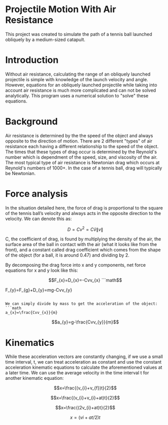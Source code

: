 # Projectile Motion With Air Resistance
This project was created to simulate the path of a tennis ball launched obliquely by a medium-sized catapult.

# Introduction

Without air resistance, calculating the range of an obliquely launched projectile is simple with knowledge of the launch velocity and angle.  However, equations for an obliquely launched projectile while taking into account air resistance is much more complicated and can not be solved analytically.  This program uses a numerical solution to "solve" these equations.


# Background
Air resistance is determined by the the speed of the object and always opposite to the direction of motion.  There are 2 different "types" of air resistance each having a different relationship to the speed of the object.  The times that these types of drag occur is determined by the Reynold's number which is dependment of the speed, size, and viscosity of the air.  The most typical type of air resistance is Newtonian drag which occurs at Reynold's numbers of 1000+.  In the case of a tennis ball, drag will typically be Newtonian.

# Force analysis
In the situation detailed here, the force of drag is proportional to the square of the tennis ball’s velocity and always acts in the opposite direction to the velocity.  We can denote this as:
```math
D=Cv^{2}=C\hat{v}\left\| v \right\|
```

C, the coefficient of drag, is found by multiplying the density of the air, the surface area of the ball in contact with the air (what it looks like from the front), and a constant called drag coefficient which comes from the shape of the object (for a ball, it is around 0.47) and dividing by 2.


By decomposing the drag force into x and y components, net force equations for x and y look like this: 
```math
F_{x}=D_{x}=-Cvv_{x}
```math
```
F_{y}=F_{g}+D_{y}=mg-Cvv_{y}
```

We can simply divide by mass to get the acceleration of the object:  
```math
a_{x}=\frac{Cvv_{x}}{m}
```
```math
a_{y}=g-\frac{Cvv_{y}}{m}
```

# Kinematics

While these acceleration vectors are constantly changing, if we use a small time interval, t, we can treat acceleration as constant and use the constant acceleration kinematic equations to calculate the aforementioned values at a later time.  We can use the average velocity in the time interval t for another kinematic equation: 
```math
x=\frac{(v_{i}+v_{f})t}{2}
```
```math
x=\frac{(v_{i}+v_{i}+at)t}{2}
```
```math
x=\frac{(2v_{i}+at)t}{2}
```
```math
x=(vi+at/2)t
```

